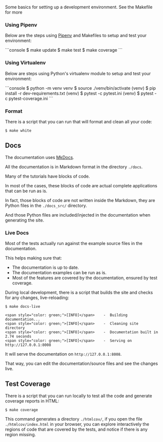 Some basics for setting up a development environment. See the Makefile
for more 

### Using Pipenv

Below are the steps using [Pipenv](https://pipenv.pypa.io/en/latest/) and
Makefiles to setup and test your environment:

<div class="termy">
```console
$ make update
$ make test
$ make coverage
```
</div>

### Using Virtualenv

Below are steps using Python's virtualenv module to setup and test your
environment:

<div class="termy">
```console
$ python -m venv venv
$ source ./venv/bin/activate
(venv) $ pip install -r dev-requirements.txt 
(venv) $ pytest -c pytest.ini
(venv) $ pytest -c pytest-coverage.ini
```
</div>


### Format

There is a script that you can run that will format and clean all your code:

<div class="termy">

```console
$ make white
```

</div>

## Docs

The documentation uses <a href="https://www.mkdocs.org/" class="external-link" target="_blank">MkDocs</a>.

All the documentation is in Markdown format in the directory `./docs`.

Many of the tutorials have blocks of code.

In most of the cases, these blocks of code are actual complete applications
that can be run as is.

In fact, those blocks of code are not written inside the Markdown, they are
Python files in the `./docs_src/` directory.

And those Python files are included/injected in the documentation when
generating the site.

### Live Docs

Most of the tests actually run against the example source files in the
documentation.

This helps making sure that:

* The documentation is up to date.
* The documentation examples can be run as is.
* Most of the features are covered by the documentation, ensured by test coverage.

During local development, there is a script that builds the site and checks
for any changes, live-reloading:

<div class="termy">

```console
$ make docs-live

<span style="color: green;">[INFO]</span>    -  Building documentation...
<span style="color: green;">[INFO]</span>    -  Cleaning site directory
<span style="color: green;">[INFO]</span>    -  Documentation built in 2.74 seconds
<span style="color: green;">[INFO]</span>    -  Serving on http://127.0.0.1:8008
```

</div>

It will serve the documentation on `http://127.0.0.1:8008`.

That way, you can edit the documentation/source files and see the changes live.

## Test Coverage

There is a script that you can run locally to test all the code and generate
coverage reports in HTML:

<div class="termy">

```console
$ make coverage
```

</div>

This command generates a directory `./htmlcov/`, if you open the file
`./htmlcov/index.html` in your browser, you can explore interactively the
regions of code that are covered by the tests, and notice if there is any
region missing.